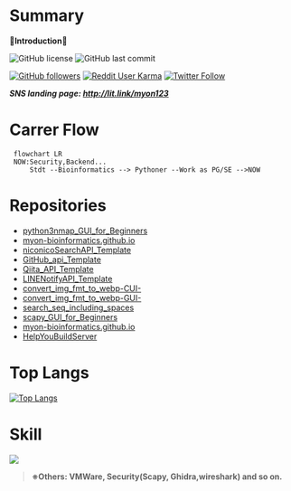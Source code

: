 # Summary
**🐍Introduction🎸**

![GitHub license](https://img.shields.io/github/license/myon-bioinformatics/python3nmap_GUI_for_Beginners)
![GitHub last commit](https://img.shields.io/github/last-commit/myon-bioinformatics/myon-bioinformatics)

[![GitHub followers](https://img.shields.io/github/followers/myon-bioinformatics?style=social)](https://github.com/myon-bioinformatics)
[![Reddit User Karma](https://img.shields.io/reddit/user-karma/combined/myon_reddit?style=social)](https://www.reddit.com/user/myon_reddit/)
[![Twitter Follow](https://img.shields.io/twitter/follow/myonitbusiness?style=social)](https://twitter.com/myonitbusiness)

_**SNS landing page: http://lit.link/myon123**_

# Carrer Flow
```mermaid
 flowchart LR
 NOW:Security,Backend...
	 Stdt --Bioinformatics --> Pythoner --Work as PG/SE -->NOW
```

# Repositories
- [python3nmap_GUI_for_Beginners](https://github.com/myon-bioinformatics/python3nmap_GUI_for_Beginners)
- [myon-bioinformatics.github.io](https://github.com/myon-bioinformatics/myon-bioinformatics.github.io)
- [niconicoSearchAPI_Template](https://github.com/myon-bioinformatics/niconicoSearchAPI_Template)
- [GitHub_api_Template](https://github.com/myon-bioinformatics/GitHub_api_Template)
- [Qiita_API_Template](https://github.com/myon-bioinformatics/Qiita_API_Template)
- [LINENotifyAPI_Template](https://github.com/myon-bioinformatics/LINENotifyAPI_Template)
- [convert_img_fmt_to_webp-CUI-](https://github.com/myon-bioinformatics/convert_img_fmt_to_webp-CUI-)
- [convert_img_fmt_to_webp-GUI-](https://github.com/myon-bioinformatics/convert_img_fmt_to_webp-GUI-)
- [search_seq_including_spaces](https://github.com/myon-bioinformatics/search_seq_including_spaces)
- [scapy_GUI_for_Beginners](https://github.com/myon-bioinformatics/scapy_GUI_for_Beginners)
- [myon-bioinformatics.github.io](https://github.com/myon-bioinformatics/myon-bioinformatics.github.io)
- [HelpYouBuildServer](https://github.com/myon-bioinformatics/HelpYouBuildServer)

# Top Langs

[![Top Langs](https://github-readme-stats.vercel.app/api/top-langs/?username=myon-bioinformatics&name&layout=compact&theme=vue-dark)](https://github.com/myon-bioinformatics/github-readme-stats)


# Skill

<img src="https://skillicons.dev/icons?i=python,golang,ruby,typescript,js,html,github,vscode,docker,dart,androidstudio,aws" />

> **※Others: VMWare, Security(Scapy, Ghidra,wireshark) and so on.**


